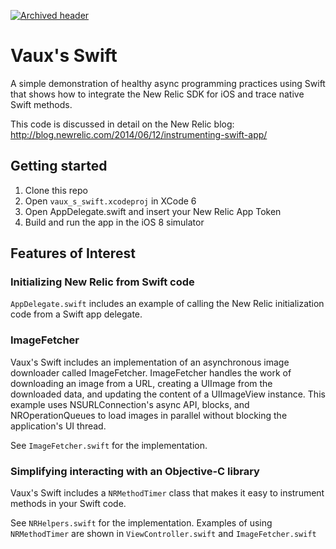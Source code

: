 [![Archived header](https://github.com/newrelic/open-source-office/raw/master/examples/categories/images/Archived.png)](https://github.com/newrelic/open-source-office/blob/master/examples/categories/index.md#archived)

# Vaux's Swift

A simple demonstration of healthy async programming practices using Swift
that shows how to integrate the New Relic SDK for iOS and trace native 
Swift methods.

This code is discussed in detail on the New Relic blog:
    http://blog.newrelic.com/2014/06/12/instrumenting-swift-app/

## Getting started

1. Clone this repo
2. Open `vaux_s_swift.xcodeproj` in XCode 6
3. Open AppDelegate.swift and insert your New Relic App Token
4. Build and run the app in the iOS 8 simulator

## Features of Interest

### Initializing New Relic from Swift code

`AppDelegate.swift` includes an example of calling the New Relic
initialization code from a Swift app delegate.

### ImageFetcher

Vaux's Swift includes an implementation of an asynchronous image downloader
called ImageFetcher. ImageFetcher handles the work of downloading an image
from a URL, creating a UIImage from the downloaded data, and updating the
content of a UIImageView instance. This example uses NSURLConnection's
async API, blocks, and NROperationQueues to load images in parallel without
blocking the application's UI thread.

See `ImageFetcher.swift` for the implementation.

### Simplifying interacting with an Objective-C library

Vaux's Swift includes a `NRMethodTimer` class that makes it easy to 
instrument methods in your Swift code. 

See `NRHelpers.swift` for the implementation. Examples of using 
`NRMethodTimer` are shown in `ViewController.swift` and 
`ImageFetcher.swift`

